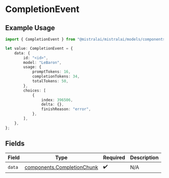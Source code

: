 # CompletionEvent

## Example Usage

```typescript
import { CompletionEvent } from "@mistralai/mistralai/models/components";

let value: CompletionEvent = {
    data: {
        id: "<id>",
        model: "LeBaron",
        usage: {
            promptTokens: 16,
            completionTokens: 34,
            totalTokens: 50,
        },
        choices: [
            {
                index: 396506,
                delta: {},
                finishReason: "error",
            },
        ],
    },
};
```

## Fields

| Field                                                                    | Type                                                                     | Required                                                                 | Description                                                              |
| ------------------------------------------------------------------------ | ------------------------------------------------------------------------ | ------------------------------------------------------------------------ | ------------------------------------------------------------------------ |
| `data`                                                                   | [components.CompletionChunk](../../models/components/completionchunk.md) | :heavy_check_mark:                                                       | N/A                                                                      |